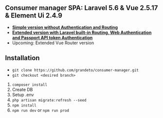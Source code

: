 ## Consumer manager SPA: Laravel 5.6 & Vue 2.5.17 & Element Ui 2.4.9

- **[Simple version without Authentication and Routing](https://github.com/grandeto/consumer-manager/tree/consumer-manager-basic)**
- **[Extended version with Laravel built-in Routing, Web Authentication and Passport API token Authentication](https://github.com/grandeto/consumer-manager/tree/consumer-manager-extended)**
- Upcoming: Extended Vue Router version

## Installation

- ```git clone https://github.com/grandeto/consumer-manager.git```
- ```git checkout <desired branch>```

1. ```composer install```
2. Create DB
3. Setup .env
4. ```php artisan migrate:refresh --seed```
5. ```npm install```
6. ```npm run dev``` or ```npm run prod```
